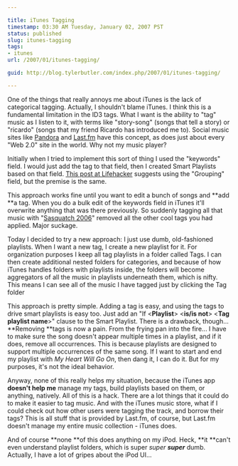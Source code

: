 ```yaml
---

title: iTunes Tagging
timestamp: 03:30 AM Tuesday, January 02, 2007 PST
status: published
slug: itunes-tagging
tags:
- itunes
url: /2007/01/itunes-tagging/

guid: http://blog.tylerbutler.com/index.php/2007/01/itunes-tagging/

---
```


One of the things that really annoys me about iTunes is the lack of
categorical tagging. Actually, I shouldn't blame iTunes. I think this is a
fundamental limitation in the ID3 tags. What I want is the ability to "tag"
music as I listen to it, with terms like "story-song" (songs that tell a
story) or "ricardo" (songs that my friend Ricardo has introduced me to).
Social music sites like [Pandora][1] and [Last.fm][2] have this concept, as
does just about every "Web 2.0" site in the world. Why not my music player?

Initially when I tried to implement this sort of thing I used the "keywords"
field. I would just add the tag to that field, then I created Smart Playlists
based on that field. [This post at Lifehacker][3] suggests using the
"Grouping" field, but the premise is the same.

This approach works fine until you want to edit a bunch of songs and **add **a
tag. When you do a bulk edit of the keywords field in iTunes it'll overwrite
anything that was there previously. So suddenly tagging all that music with
"[Sasquatch 2006][4]" removed all the other cool tags you had applied. Major
suckage.

Today I decided to try a new approach: I just use dumb, old-fashioned
playlists. When I want a new tag, I create a new playlist for it. For
organization purposes I keep all tag playlists in a folder called Tags. I can
then create additional nested folders for categories, and because of how
iTunes handles folders with playlists inside, the folders will become
aggregators of all the music in playlists underneath them, which is nifty.
This means I can see all of the music I have tagged just by clicking the Tag
folder

This approach is pretty simple. Adding a tag is easy, and using the tags to
drive smart playlists is easy too. Just add an "If <**Playlist**> <**is/is
not**> <**Tag playlist name**>" clause to the Smart Playlist. There is a
drawback, though... **Removing **tags is now a pain. From the frying pan into
the fire... I have to make sure the song doesn't appear multiple times in a
playlist, and if it does, remove all occurrences. This is because playlists
are designed to support multiple occurrences of the same song. If I want to
start and end my playlist with _My Heart Will Go On_, then dang it, I can do
it. But for my purposes, it's not the ideal behavior.

Anyway, none of this really helps my situation, because the iTunes app
**doesn't help me** manage my tags, build playlists based on them, or
anything, natively. All of this is a hack. There are a lot things that it
could do to make it easier to tag music. And with the iTunes music store, what
if I could check out how other users were tagging the track, and borrow their
tags? This is all stuff that is provided by Last.fm, of course, but Last.fm
doesn't manage my entire music collection - iTunes does.

And of course **none **of this does anything on my iPod. Heck, **it **can't
even understand playlist folders, which is super _super **super**_ dumb.
Actually, I have a lot of gripes about the iPod UI...

   [1]: http://www.pandora.com/ ()
   [2]: http://www.last.fm/ ()
   [3]: http://www.lifehacker.com/software/itunes/tag-your-songs-in-itunes-153970.php ()
   [4]: /music/Pages/SasquatchMusicFestival2006.aspx ()

